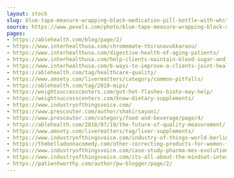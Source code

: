 ```yaml
---
layout: stock
slug: blue-tape-measure-wrapping-black-medication-pill-bottle-with-white-cap-53376
source: https://www.pexels.com/photo/blue-tape-measure-wrapping-black-medication-pill-bottle-with-white-cap-53376/
pages:
- https://ablehealth.com/blog/page/2/
- https://www.interhealthusa.com/chromemate-thirunavukkarasu/
- https://www.interhealthusa.com/digestive-health-of-aging-patients/
- https://www.interhealthusa.com/help-clients-maintain-blood-sugar-and-stick-to-a-diet/
- https://www.interhealthusa.com/6-ways-to-improve-a-clients-joint-health/
- https://ablehealth.com/tag/healthcare-quality/
- https://www.amsety.com/livermatters/category/common-pitfalls/
- https://ablehealth.com/tag/2019-mips/
- https://weightsuccesscenters.com/got-hot-flashes-biote-may-help/
- https://weightsuccesscenters.com/know-dietary-supplements/
- https://www.industryofthingsvoice.com/
- https://www.prescouter.com/author/shakirsayani/
- https://www.prescouter.com/category/food-and-beverage/page/4/
- https://ablehealth.com/2018/07/19/the-future-of-quality-measurement/
- https://www.amsety.com/livermatters/tag/liver-supplements/
- https://www.industryofthingsvoice.com/industry-of-things-world-berlin-interview-with-matthias-roese-hpe/
- https://thebelladonnacomedy.com/other-correcting-products-for-women-from-the-people-who-brought-you-age-correcting-skincare-28298ab94a96
- https://www.industryofthingsvoice.com/case-study-pharma-mes-evolution-and-trends/
- https://www.industryofthingsvoice.com/its-all-about-the-mindset-interview-with-aditya-balapure-from-grubhub/
- https://patientworthy.com/author/pw-blogger/page/2/
---
```

